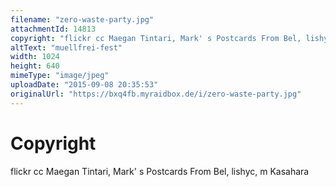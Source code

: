```yaml
---
filename: "zero-waste-party.jpg"
attachmentId: 14813
copyright: "flickr cc Maegan Tintari, Mark' s Postcards From Bel, lishyc, m Kasahara"
altText: "muellfrei-fest"
width: 1024
height: 640
mimeType: "image/jpeg"
uploadDate: "2015-09-08 20:35:53"
originalUrl: "https://bxq4fb.myraidbox.de/i/zero-waste-party.jpg"
---
```


# Copyright

flickr cc Maegan Tintari, Mark' s Postcards From Bel, lishyc, m Kasahara
